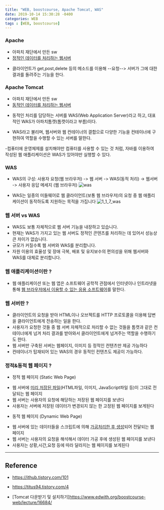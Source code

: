 ```yaml
---
title: "WEB, boostcourse, Apache Tomcat, WAS"
date: 2019-10-14 15:30:28 -0400
categories: WEB
tags : [WEB, boostcourse]
---
```

### Apache
- 아파치 재단에서 만든 sw
- <u>정적인 데이터를 처리하는 웹서버</u>
+ 클라이언트가 get,post,delete 등의 메소드를 이용해 --요청-->
서버가 그에 대한 결과를 돌려주는 기능을 한다.

### Apache Tomcat
- 아파치 재단에서 만든 sw
- <u>동적인 데이터를 처리하는 웹서버</u>
+ 동적인 처리를 담당하는 서버를 WAS(Web Application Server)라고 하고,
대표적인 WAS가 아파치톰캣(톰캣이라고 부름)이다.
- WAS라고 불리며, 웹서버와 웹 컨테이너의 결합으로 다양한 기능을 컨테이너에 구현하여 역할을 수행할 수 있는 서버를 말한다.

-컴퓨터에 운영체제를 설치해야만 컴퓨터를 사용할 수 있는 것 처럼, 자바를 이용하여 작성된 웹 애플리케이션은 WAS가 있어야만 실행할 수 있다.

### WAS
- WAS의 구성:
사용자 요청(웹 브라우저) -> 웹 서버 -> WAS(동적 처리) -> 웹서버 -> 사용자 응답 메세지 (웹 브라우저)
![was](https://user-images.githubusercontent.com/55946791/66731459-6f36a980-ee92-11e9-8a4d-4b7c3f4846a6.png)

- WAS는 일종의 미들웨어로 웹 클라이언트(보통 웹 브라우저)의 요청 중 웹 애플리케이션이 동작하도록 지원하는 목적을 가집니다
![1_1_7_was](https://user-images.githubusercontent.com/55946791/66736674-ca719780-eea4-11e9-9f59-858481474c45.png)

### 웹 서버 vs WAS
- WAS도 보통 자체적으로 웹 서버 기능을 내장하고 있습니다.
- 현재는 WAS가 가지고 있는 웹 서버도 정적인 콘텐츠를 처리하는 데 있어서 성능상 큰 차이가 없습니다.
- 규모가 커질수록 웹 서버와 WAS를 분리합니다.
- 자원 이용의 효율성 및 장애 극복, 배포 및 유지보수의 편의성을 위해 웹서버와 WAS를 대체로 분리합니다.

### 웹 애플리케이션이란 ?
- 웹 애플리케이션 또는 웹 앱은 소프트웨어 공학적 관점에서 인터넷이나 인트라넷을 통해 <u>웹 브라우저에서 이용할 수 있는 응용 소프트웨어</u>를 말한다.

### 웹 서버란 ?
- 클라이언트의 요청을 받아 HTML이나 오브젝트를 HTTP 프로토콜을 이용해 답변을 클라이언트에게 전송하는 일을 한다.
- 사용자가 요청한 것들 중 웹 서버 자체적으로 처리할 수 없는 것들을 톰캣과 같은 컨테이너에게 넘겨 처리 결과를 받아와서 클라이언트에게 넘겨주는 역할을 수행하기도 한다.
- 웹 서버만 구축된 서버는 웹페이지, 이미지 등 정적인 컨텐츠만 제공 가능하다
- 컨테이너가 탑재되어 있는 WAS의 경우 동적인 컨텐츠도 제공이 가능하다.

### 정적&동적 웹 페이지 ?
- 정적 웹 페이지 (Static Web Page)
+ 웹 서버에 <u>미리 저장된 파일</u>(HTML파일, 이미지, JavaScript파일 등)이 그대로 전달되는 웹 페이지
+ 웹 서버는 사용자의 요청에 해당하는 저장된 웹 페이지를 보낸다
+ 사용자는 서버에 저장된 데이터가 변경되지 않는 한 고정된 웹 페이지를 보게된다

- 동적 웹 페이지 (Dynamic Web Page)
+ 웹 서버에 있는 데이터들을 스크립트에 의해 <u>가공처리한 후 생성</u>되어 전달되는 웹 페이지
+ 웹 서버는 사용자의 요청을 해석해서 데이터 가공 후에 생성된 웹 페이지를 보낸다
+ 사용자는 상황,시간,요청 등에 따라 달라지는 웹 페이지를 보게된다
---
## Reference
- <https://ithub.tistory.com/101>
- <https://titus94.tistory.com/4>

- [Tomcat 다운받기 및 설치하기]<https://www.edwith.org/boostcourse-web/lecture/16684/>
